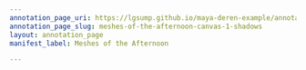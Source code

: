 ```yaml
---
annotation_page_uri: https://lgsump.github.io/maya-deren-example/annotations/meshes-of-the-afternoon-canvas-1-shadows.json
annotation_page_slug: meshes-of-the-afternoon-canvas-1-shadows
layout: annotation_page
manifest_label: Meshes of the Afternoon

---
```

